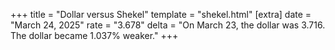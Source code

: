 +++
title = "Dollar versus Shekel"
template = "shekel.html"
[extra]
date = "March 24, 2025"
rate = "3.678"
delta = "On March 23, the dollar was 3.716. The dollar became 1.037% weaker."
+++
